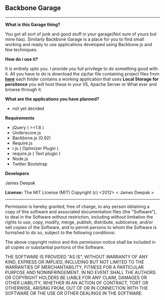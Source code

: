 ## **Backbone Garage** ##

----------


**What is this Garage thing?**

You got all sort of junk and good stuff in your garage(Not sure of yours but mine has). Similarly Backbone Garage is a place for you to find small working and ready to use applications developed using Backbone.js and few techniques.


**How do i use it?**

It is entirely upto you. I provide you full privilege to do something good with it. All you have to do is download the zip/tar file containing project files from **[here](https://github.com/deeptechtons/BackboneGarage/zipball/master)** each folder contains a working application that uses **Local Storage for persitence** you will host these in your IIS, Apache Server or What ever and browse through it.


**What are the applications you have planned?**

- not yet decided

**Requirements**

- jQuery ( >=1.8 )
- Underscore.js
- Backbone.js (0.92)
- Require.js
- r.js ( Optimizer Plugin )
- require.js ( Text plugin )
- Node.js
- Twitter Bootstrap


**Developers**

James Deepak

**License:**
The MIT License (MIT) Copyright (c) <2012> < James Deepak >

----------

Permission is hereby granted, free of charge, to any person obtaining a copy of this software and associated documentation files (the "Software"), to deal in the Software without restriction, including without limitation the rights to use, copy, modify, merge, publish, distribute, sublicense, and/or sell copies of the Software, and to permit persons to whom the Software is furnished to do so, subject to the following conditions:

The above copyright notice and this permission notice shall be included in all copies or substantial portions of the Software.

THE SOFTWARE IS PROVIDED "AS IS", WITHOUT WARRANTY OF ANY KIND, EXPRESS OR IMPLIED, INCLUDING BUT NOT LIMITED TO THE WARRANTIES OF MERCHANTABILITY, FITNESS FOR A PARTICULAR PURPOSE AND NONINFRINGEMENT. IN NO EVENT SHALL THE AUTHORS OR COPYRIGHT HOLDERS BE LIABLE FOR ANY CLAIM, DAMAGES OR OTHER LIABILITY, WHETHER IN AN ACTION OF CONTRACT, TORT OR OTHERWISE, ARISING FROM, OUT OF OR IN CONNECTION WITH THE SOFTWARE OR THE USE OR OTHER DEALINGS IN THE SOFTWARE.